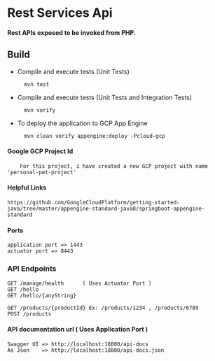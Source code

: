 # Rest Services Api

#### Rest APIs exposed to be invoked from PHP.

## Build

* Compile and execute tests (Unit Tests)
    
        mvn test

* Compile and execute tests (Unit Tests and Integration Tests)
    
        mvn verify
    
* To deploy the application to GCP App Engine
    
        mvn clean verify appengine:deploy -Pcloud-gcp
        
#### Google GCP Project Id

        For this project, i have created a new GCP project with name 'personal-pet-project'
    
#### Helpful Links

    https://github.com/GoogleCloudPlatform/getting-started-java/tree/master/appengine-standard-java8/springboot-appengine-standard
        
#### Ports

    application port => 1443
    actuator port => 8443

### API Endpoints
    
    GET /manage/health      ( Uses Actuator Port )
    GET /hello
    GET /hello/{anyString}
    
    GET /products/{productId} Ex: /products/1234 , /products/6789
    POST /products

#### API documentation url ( Uses Application Port )
    
    Swagger UI => http://localhost:18000/api-docs
    As Json    => http://localhost:18000/api-docs.json  